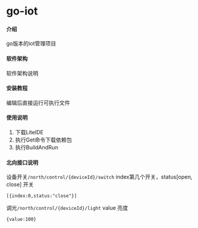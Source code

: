 # go-iot

#### 介绍
go版本的iot管理项目

#### 软件架构
软件架构说明

#### 安装教程

编辑后直接运行可执行文件

#### 使用说明

1. 下载LiteIDE
2. 执行Get命令下载依赖包
3. 执行BuildAndRun

#### 北向接口说明

设备开关`/north/control/{deviceId}/switch` index第几个开关，status[open, close] 开关
```
[{index:0,status:"close"}]
```

调光`/north/control/{deviceId}/light` value 亮度
```
{value:100}
```